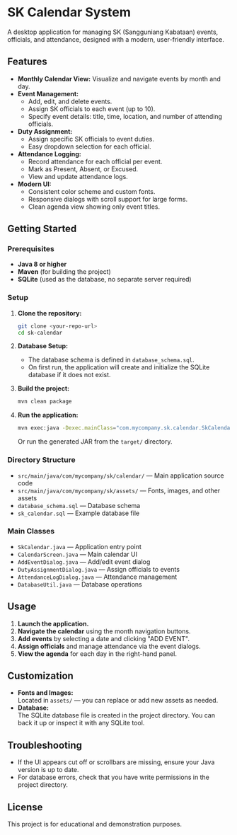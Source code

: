# SK Calendar System

A desktop application for managing SK (Sangguniang Kabataan) events, officials, and attendance, designed with a modern, user-friendly interface.

## Features

- **Monthly Calendar View:** Visualize and navigate events by month and day.
- **Event Management:**  
  - Add, edit, and delete events.
  - Assign SK officials to each event (up to 10).
  - Specify event details: title, time, location, and number of attending officials.
- **Duty Assignment:**  
  - Assign specific SK officials to event duties.
  - Easy dropdown selection for each official.
- **Attendance Logging:**  
  - Record attendance for each official per event.
  - Mark as Present, Absent, or Excused.
  - View and update attendance logs.
- **Modern UI:**  
  - Consistent color scheme and custom fonts.
  - Responsive dialogs with scroll support for large forms.
  - Clean agenda view showing only event titles.

## Getting Started

### Prerequisites

- **Java 8 or higher**
- **Maven** (for building the project)
- **SQLite** (used as the database, no separate server required)

### Setup

1. **Clone the repository:**
   ```sh
   git clone <your-repo-url>
   cd sk-calendar
   ```

2. **Database Setup:**
   - The database schema is defined in `database_schema.sql`.
   - On first run, the application will create and initialize the SQLite database if it does not exist.

3. **Build the project:**
   ```sh
   mvn clean package
   ```

4. **Run the application:**
   ```sh
   mvn exec:java -Dexec.mainClass="com.mycompany.sk.calendar.SkCalendar"
   ```
   Or run the generated JAR from the `target/` directory.

### Directory Structure

- `src/main/java/com/mycompany/sk/calendar/` — Main application source code
- `src/main/java/com/mycompany/sk/assets/` — Fonts, images, and other assets
- `database_schema.sql` — Database schema
- `sk_calendar.sql` — Example database file

### Main Classes

- `SkCalendar.java` — Application entry point
- `CalendarScreen.java` — Main calendar UI
- `AddEventDialog.java` — Add/edit event dialog
- `DutyAssignmentDialog.java` — Assign officials to events
- `AttendanceLogDialog.java` — Attendance management
- `DatabaseUtil.java` — Database operations

## Usage

1. **Launch the application.**
2. **Navigate the calendar** using the month navigation buttons.
3. **Add events** by selecting a date and clicking "ADD EVENT".
4. **Assign officials** and manage attendance via the event dialogs.
5. **View the agenda** for each day in the right-hand panel.

## Customization

- **Fonts and Images:**  
  Located in `assets/` — you can replace or add new assets as needed.
- **Database:**  
  The SQLite database file is created in the project directory. You can back it up or inspect it with any SQLite tool.

## Troubleshooting

- If the UI appears cut off or scrollbars are missing, ensure your Java version is up to date.
- For database errors, check that you have write permissions in the project directory.

## License

This project is for educational and demonstration purposes. 
